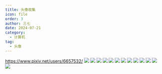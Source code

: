 ```yaml
---
title: 头像收集
icon: file
order: 3
author: 三七
date: 2024-07-21
category:
  - 计算机
tag:
  - 头像
---
```

https://www.pixiv.net/users/6657532/
![](https://i.730307.xyz/pixiv_QuAn.avif)
![](https://i.730307.xyz/keqing.avif)
![](https://i.730307.xyz/ganyu.avif)
![](https://i.730307.xyz/ying.avif)
![](https://i.730307.xyz/kong.avif)
![](https://i.730307.xyz/faruzan.avif)
![](https://i.730307.xyz/qiqi.avif)
![](https://i.730307.xyz/zhongli.avif)
![](https://i.730307.xyz/xuexiaoban.avif)
![](https://i.730307.xyz/sanyueqi.avif)
![](https://i.730307.xyz/yaya.avif)
![](https://i.730307.xyz/yaya-pink.avif)
![](https://i.730307.xyz/mio.avif)